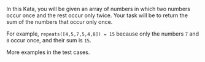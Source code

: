 In this Kata, you will be given an array of numbers in which two numbers occur once and the rest occur only twice. Your task will be to return the sum of the numbers that occur only once.

For example, `repeats([4,5,7,5,4,8]) = 15` because only the numbers `7` and `8` occur once, and their sum is `15`.

More examples in the test cases.